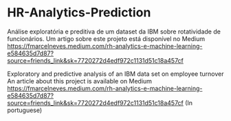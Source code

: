 # HR-Analytics-Prediction
Análise exploratória e preditiva de um dataset da IBM sobre rotatividade de funcionários.
Um artigo sobre este projeto está disponível no Medium  https://fmarcelneves.medium.com/rh-analytics-e-machine-learning-e584635d7d87?source=friends_link&sk=7720272d4edf972c1131d51c18a457cf

Exploratory and predictive analysis of an IBM data set on employee turnover
An article about this project is available on Medium https://fmarcelneves.medium.com/rh-analytics-e-machine-learning-e584635d7d87?source=friends_link&sk=7720272d4edf972c1131d51c18a457cf (In portuguese)
